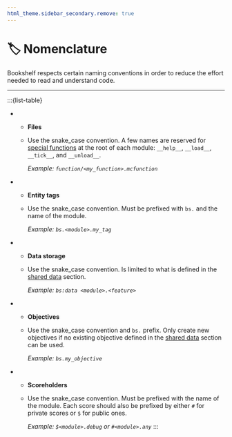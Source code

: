 ```yaml
---
html_theme.sidebar_secondary.remove: true
---
```


# 🏷️ Nomenclature

Bookshelf respects certain naming conventions in order to reduce the effort needed to read and understand code.

---

:::{list-table}
*   - **Files**
    - Use the snake_case convention. A few names are reserved for [special functions](project:../contribute/special-functions.md) at the root of each module: `__help__`, `__load__`, `__tick__`, and `__unload__`.

      *Example: `function/<my_function>.mcfunction`*
*   - **Entity tags**
    - Use the snake_case convention. Must be prefixed with `bs.` and the name of the module.

      *Example: `bs.<module>.my_tag`*
*   - **Data storage**
    - Use the snake_case convention. Is limited to what is defined in the [shared data](project:shared-data.md) section.

      *Example: `bs:data <module>.<feature>`*
*   - **Objectives**
    - Use the snake_case convention and `bs.` prefix. Only create new objectives if no existing objective defined in the [shared data](project:shared-data.md) section can be used.

      *Example: `bs.my_objective`*
*   - **Scoreholders**
    - Use the snake_case convention. Must be prefixed with the name of the module. Each score should also be prefixed by either `#` for private scores or `$` for public ones.

      *Example: `$<module>.debug` or `#<module>.any`*
:::

